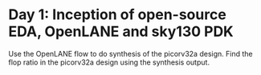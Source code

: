 # Day 1: Inception of open-source EDA, OpenLANE and sky130 PDK

Use the OpenLANE flow to do synthesis of the picorv32a design.
Find the flop ratio in the picorv32a design using the synthesis output.
